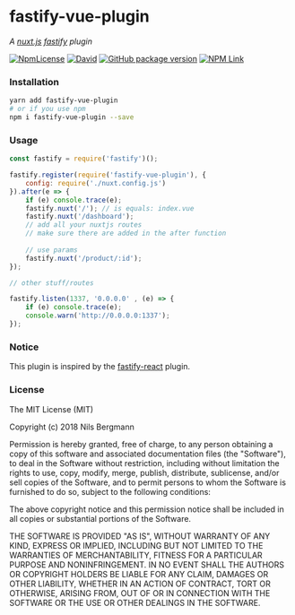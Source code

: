 # fastify-vue-plugin

_A [nuxt.js](https://nuxtjs.org) [fastify](https://fastify.io) plugin_

[![NpmLicense](https://img.shields.io/npm/l/fastify-vue-plugin.svg?style=for-the-badge)](https://www.npmjs.com/package/fastify-vue-plugin)
[![David](https://img.shields.io/david/TheNoim/fastify-vue.svg?style=for-the-badge)](https://github.com/TheNoim/fastify-vue)
[![GitHub package version](https://img.shields.io/github/package-json/v/TheNoim/fastify-vue.svg?style=for-the-badge)](https://github.com/TheNoim/fastify-vue)
[![NPM Link](https://img.shields.io/badge/npm-fastify--vue--plugin-red.svg?style=for-the-badge)](https://www.npmjs.com/package/fastify-vue-plugin)

### Installation

```bash
yarn add fastify-vue-plugin
# or if you use npm
npm i fastify-vue-plugin --save
```

### Usage

```javascript
const fastify = require('fastify')();

fastify.register(require('fastify-vue-plugin'), {
    config: require('./nuxt.config.js')
}).after(e => {
    if (e) console.trace(e);
    fastify.nuxt('/'); // is equals: index.vue
    fastify.nuxt('/dashboard');
    // add all your nuxtjs routes
    // make sure there are added in the after function
    
    // use params
    fastify.nuxt('/product/:id');
});

// other stuff/routes

fastify.listen(1337, '0.0.0.0' , (e) => {
    if (e) console.trace(e);
    console.warn('http://0.0.0.0:1337');
});
```

### Notice

This plugin is inspired by the [fastify-react](https://github.com/fastify/fastify-react) plugin.

### License

The MIT License (MIT)

Copyright (c) 2018 Nils Bergmann

Permission is hereby granted, free of charge, to any person obtaining a copy
of this software and associated documentation files (the "Software"), to deal
in the Software without restriction, including without limitation the rights
to use, copy, modify, merge, publish, distribute, sublicense, and/or sell
copies of the Software, and to permit persons to whom the Software is
furnished to do so, subject to the following conditions:

The above copyright notice and this permission notice shall be included in all
copies or substantial portions of the Software.

THE SOFTWARE IS PROVIDED "AS IS", WITHOUT WARRANTY OF ANY KIND, EXPRESS OR
IMPLIED, INCLUDING BUT NOT LIMITED TO THE WARRANTIES OF MERCHANTABILITY,
FITNESS FOR A PARTICULAR PURPOSE AND NONINFRINGEMENT. IN NO EVENT SHALL THE
AUTHORS OR COPYRIGHT HOLDERS BE LIABLE FOR ANY CLAIM, DAMAGES OR OTHER
LIABILITY, WHETHER IN AN ACTION OF CONTRACT, TORT OR OTHERWISE, ARISING FROM,
OUT OF OR IN CONNECTION WITH THE SOFTWARE OR THE USE OR OTHER DEALINGS IN THE
SOFTWARE.